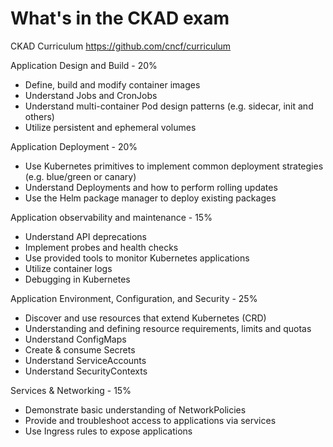 # What's in the CKAD exam

CKAD Curriculum https://github.com/cncf/curriculum

Application Design and Build - 20%
* Define, build and modify container images
* Understand Jobs and CronJobs
* Understand multi-container Pod design patterns (e.g. sidecar, init and others)
* Utilize persistent and ephemeral volumes

Application Deployment - 20%
*  Use Kubernetes primitives to implement common deployment strategies (e.g. blue/green or canary)
* Understand Deployments and how to perform rolling updates
* Use the Helm package manager to deploy existing packages

Application observability and maintenance - 15%
* Understand API deprecations
* Implement probes and health checks
* Use provided tools to monitor Kubernetes applications
* Utilize container logs
* Debugging in Kubernetes

Application Environment, Configuration, and Security - 25%
* Discover and use resources that extend Kubernetes (CRD)
* Understanding and defining resource requirements, limits and quotas
* Understand ConfigMaps
* Create & consume Secrets
* Understand ServiceAccounts
* Understand SecurityContexts

 Services & Networking - 15%
* Demonstrate basic understanding of NetworkPolicies
* Provide and troubleshoot access to applications via services
* Use Ingress rules to expose applications

